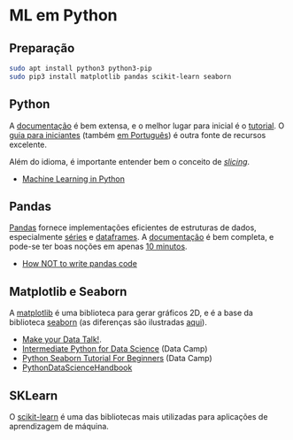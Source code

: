 # ML em Python

## Preparação

```bash
sudo apt install python3 python3-pip
sudo pip3 install matplotlib pandas scikit-learn seaborn
```

## Python

A [documentação](https://docs.python.org/3/) é bem extensa, e o melhor lugar para inicial é o [tutorial](https://docs.python.org/3/tutorial/index.html). O [guia para iniciantes](https://wiki.python.org/moin/BeginnersGuide) (também [em Português](https://wiki.python.org/moin/PortugueseLanguage)) é outra fonte de recursos excelente.

Além do idioma, é importante entender bem o conceito de [_slicing_](https://docs.python.org/3/tutorial/introduction.html#strings).

* [Machine Learning in Python](https://www.springboard.com/resources/learning-paths/machine-learning-python/)

## Pandas

[Pandas](https://pandas.pydata.org/) fornece implementações eficientes de estruturas de dados, especialmente [séries](https://pandas.pydata.org/pandas-docs/stable/reference/api/pandas.Series.html#pandas.Series) e [dataframes](https://pandas.pydata.org/pandas-docs/stable/reference/api/pandas.DataFrame.html#pandas.DataFrame). A [documentação](https://pandas.pydata.org/pandas-docs/stable/) é bem completa, e pode-se ter boas noções em apenas [10 minutos](https://pandas.pydata.org/pandas-docs/stable/getting_started/10min.html).

* [How NOT to write pandas code](https://towardsdatascience.com/how-not-to-write-pandas-code-ef88599c6e8f)

## Matplotlib e Seaborn

A [matplotlib](https://matplotlib.org/) é uma biblioteca para gerar gráficos 2D, e é a base da biblioteca [seaborn](https://seaborn.pydata.org/) (as diferenças são ilustradas [aqui](https://www.kdnuggets.com/2019/04/data-visualization-python-matplotlib-seaborn.html)).

* [Make your Data Talk!](https://towardsdatascience.com/make-your-data-talk-13072f84eeac).
* [Intermediate Python for Data Science](https://www.datacamp.com/courses/intermediate-python-for-data-science) (Data Camp)
* [Python Seaborn Tutorial For Beginners](https://www.datacamp.com/community/tutorials/seaborn-python-tutorial) (Data Camp)
* [PythonDataScienceHandbook](https://jakevdp.github.io/PythonDataScienceHandbook/04.14-visualization-with-seaborn.html)

## SKLearn

O [scikit-learn](https://scikit-learn.org/stable/) é uma das bibliotecas mais utilizadas para aplicações de aprendizagem de máquina.
